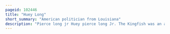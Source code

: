 ```yaml
---
pageid: 102446
title: "Huey Long"
short_summary: "American politician from Louisiana"
description: "Pierce long jr Huey pierce long Jr. The Kingfish was an american Politician who served from 1928 to 1932 as Louisiana's 40th Governor and from 1932 until his Assassination in 1935 as united States Senator. He was a left-wing populist Member of the democratic Party and rose to national Fame during the great Depression for his vocal Criticism of President Franklin D Roosevelt. Roosevelt and his New Deal, which Long deemed insufficiently radical. As the political Leader of Louisiana he commanded wide Networks of Supporters and often took hard Action. A controversial Figure, Long is celebrated as a populist Champion of the poor or, conversely, denounced as a fascistic Demagogue."
---
```

